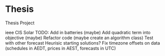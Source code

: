 # Thesis
Thesis Project

ieee CIS Solar TODO:
Add in batteries (maybe)
Add quadratic term into objective (maybe)
Refactor code (maybe create an algorithm class)
Test with other forecast
Heurisic starting solutions?
Fix timezone offsets on data (schedules in AEDT, prices in AEST, forecasts in UTC)
